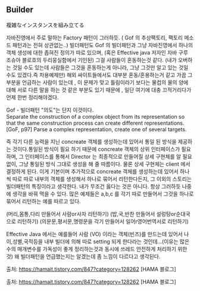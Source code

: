 ## Builder

複雑なインスタンスを組み立てる

자바진영에서 주로 말하는 Factory 패턴이 그러하듯. ( Gof 의 추상팩토리, 팩토리 메소드 패턴과는 전혀 상관없는..)  빌더패턴도 Gof 의 빌더패턴과 그냥 자바진영에서 하나의 객체 생성에 대한 좁혀진 정의가 따로 있으며, (혹은 Effective java 저자인 자바 구루 조슈아 블로흐의 두리뭉실함에서 기인된) 그걸 사람들이 혼동하는것 같다. (내가 오버하는 것일 수도 있는데 사람들은 그것을 혼동하는게 아니라, 그냥 그것만 알고 있는 것일 수도 있겠다.즉 차용예제만)  해외 싸이트들에서도 대부분 혼동/혼용하는거 같고 가끔 그 부분을 언급하는 사람이 있는데 , 이 문제가 맞고 틀림이라기 보다는 물컵의 물의 양에 대해 서로 다른 말을 하는 것 같은 부분도 있기 때문에 , 일단 여기에 대충 끄적거리다가 언제 한번 정리해야겠다. 



Gof - 빌더패턴 "의도"는 단지 이것이다.  
Separate the construction of a complex object from its representation so that the same construction process can create different representations. [GoF, p97]
Parse a complex representation, create one of several targets.

즉 각기 다른 능력을 지닌 concreate 객체를  생성하는데 있어서 통일 된 방식을 제공하는 것이다.통일된 방식이 필요 하기 때문에 concreate 객체의 상위 인터페이스가 필요하며, 그 인터페이스를 통해서 Director 는 최종적으로 만들어질 상세 구현체를 알 필요 없이, 그냥 통일된 방식 그대로 생성을 해 줄 따름이다. 물론 상세 구현체는 client 에서 결정하게 된다. 이게 기본이며 추가적으로 concreate 객체를 생성하는데 있어서 하나씩 따로 따로 내부의 객체를 생성해서 하나로 묶어서 리턴한다든지, 그 이외의 스토리는 빌더패턴의 특징이라고 생각한다. 내가 무조건 옳다는 것은 아니다. 항상 그러하듯 나중에 생각을 바꿔 먹을 수 있다.  많은 예제들은 a,b,c 를 각기 따로 만들어서 그것을 하나로 묶어서 리턴하는 예를 따르고 있다.  

(머리,몸통,다리 만들어서 사람or사자 리턴하기) 
(밥,국,반찬 만들어서 설렁탕or순대국으로 리턴하기) 
(의문문,평서문,명령문을 각기 만들어서 일어r영어번역서로 리턴하기) 

Effective Java 에서는 예를들어 사람 (VO) 이라는 객체(빈즈)를 만드는데 있어서 나이,성별,국적등을 내부 빌더에 의해 따로 setting 되게 한다라는 것인데...(이유는 많은 수의 매개변수를 가독성이 좋게 정리하는것과 동시에 쓰레드 안전하게 처리하기 위한 것) 왜 빌더패턴을 언급했는지는 알겠는데 좀 느낌이 다르다고 생각된다.  



출처: https://hamait.tistory.com/847?category=128262 [HAMA 블로그]

출처: https://hamait.tistory.com/847?category=128262 [HAMA 블로그]

